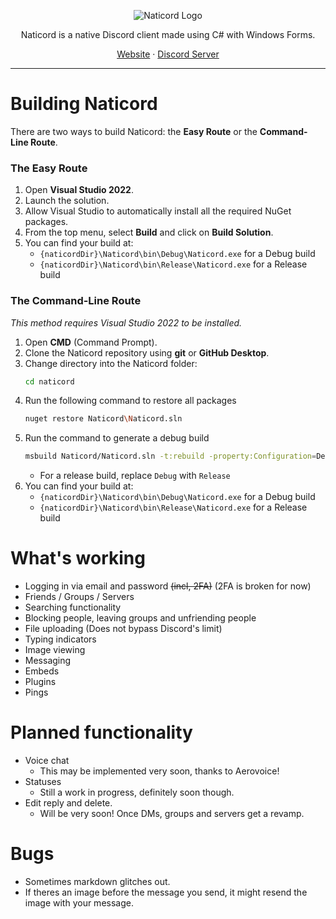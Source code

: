 <p align="center">
  <picture>
    <source media="(prefers-color-scheme: dark)" srcset="https://github.com/user-attachments/assets/f688e553-ca56-4c1b-af2d-385766540ad6" />
    <source media="(prefers-color-scheme: light)" srcset="https://github.com/user-attachments/assets/72f612cb-6b3e-4d9e-b9df-a5480d624ba2" />
    <img src="https://github.com/user-attachments/assets/72f612cb-6b3e-4d9e-b9df-a5480d624ba2" alt="Naticord Logo" />
  </picture>
</p>

<p align="center">Naticord is a native Discord client made using C# with Windows Forms.</p>

<p align="center">
 <a href="https://naticord.lol">Website</a> · <a href="https://example.com">Discord Server</a>
</p>

---

# Building Naticord

There are two ways to build Naticord: the **Easy Route** or the **Command-Line Route**.

### The Easy Route
1. Open **Visual Studio 2022**.
2. Launch the solution.
3. Allow Visual Studio to automatically install all the required NuGet packages.
4. From the top menu, select **Build** and click on **Build Solution**.
5. You can find your build at:
   - `{naticordDir}\Naticord\bin\Debug\Naticord.exe` for a Debug build
   - `{naticordDir}\Naticord\bin\Release\Naticord.exe` for a Release build

### The Command-Line Route
*This method requires Visual Studio 2022 to be installed.*

1. Open **CMD** (Command Prompt).
2. Clone the Naticord repository using **git** or **GitHub Desktop**.
3. Change directory into the Naticord folder:
   ```bash
   cd naticord
   ```
4. Run the following command to restore all packages
   ```bash
   nuget restore Naticord\Naticord.sln
   ```
5. Run the command to generate a debug build
   ```bash
   msbuild Naticord/Naticord.sln -t:rebuild -property:Configuration=Debug
   ```
   - For a release build, replace `Debug` with `Release`
5. You can find your build at:
   - `{naticordDir}\Naticord\bin\Debug\Naticord.exe` for a Debug build
   - `{naticordDir}\Naticord\bin\Release\Naticord.exe` for a Release build

# What's working
- Logging in via email and password ~~(incl, 2FA)~~ (2FA is broken for now)
- Friends / Groups / Servers
- Searching functionality
- Blocking people, leaving groups and unfriending people
- File uploading (Does not bypass Discord's limit)
- Typing indicators
- Image viewing
- Messaging
- Embeds
- Plugins
- Pings
# Planned functionality
- Voice chat
  - This may be implemented very soon, thanks to Aerovoice!
- Statuses
  - Still a work in progress, definitely soon though. 
- Edit reply and delete.
  - Will be very soon! Once DMs, groups and servers get a revamp.
# Bugs
- Sometimes markdown glitches out.
- If theres an image before the message you send, it might resend the image with your message.
